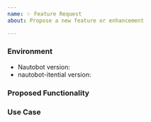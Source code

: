 ```yaml
---
name: ✨ Feature Request
about: Propose a new feature or enhancement

---
```


### Environment
* Nautobot version:  <!-- Example: 2.1.0 -->
* nautobot-itential version:  <!-- Example: 1.0.0 -->

<!--
    Describe in detail the new functionality you are proposing.
-->
### Proposed Functionality

<!--
    Convey an example use case for your proposed feature. Write from the
    perspective of a user who would benefit from the proposed
    functionality and describe how.
--->
### Use Case

